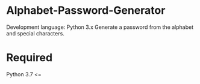 # Alphabet-Password-Generator
Development language: Python 3.x  Generate a password from the alphabet and special characters.

# Required
Python 3.7 <=

